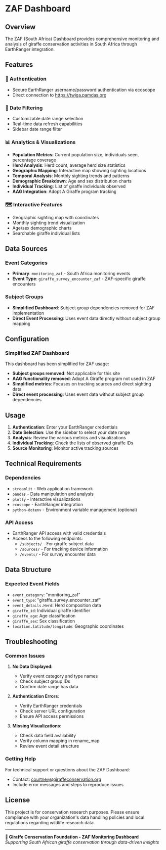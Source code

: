 # ZAF Dashboard

## Overview
The ZAF (South Africa) Dashboard provides comprehensive monitoring and analysis of giraffe conservation activities in South Africa through EarthRanger integration.

## Features

### 🔐 Authentication
- Secure EarthRanger username/password authentication via ecoscope
- Direct connection to https://twiga.pamdas.org

### 📅 Date Filtering
- Customizable date range selection
- Real-time data refresh capabilities
- Sidebar date range filter

### 📊 Analytics & Visualizations
- **Population Metrics**: Current population size, individuals seen, percentage coverage
- **Herd Analysis**: Herd count, average herd size statistics
- **Geographic Mapping**: Interactive map showing sighting locations
- **Temporal Analysis**: Monthly sighting trends and patterns
- **Demographic Breakdown**: Age and sex distribution charts
- **Individual Tracking**: List of giraffe individuals observed
- **AAG Integration**: Adopt A Giraffe program tracking

### 🗺️ Interactive Features
- Geographic sighting map with coordinates
- Monthly sighting trend visualization
- Age/sex demographic charts
- Searchable giraffe individual lists

## Data Sources

### Event Categories
- **Primary**: `monitoring_zaf` - South Africa monitoring events
- **Event Type**: `giraffe_survey_encounter_zaf` - ZAF-specific giraffe encounters

### Subject Groups
- **Simplified Dashboard**: Subject group dependencies removed for ZAF implementation
- **Direct Event Processing**: Uses event data directly without subject group mapping

## Configuration

### Simplified ZAF Dashboard
This dashboard has been simplified for ZAF usage:
- **Subject groups removed**: Not applicable for this site
- **AAG functionality removed**: Adopt A Giraffe program not used in ZAF
- **Simplified metrics**: Focuses on tracking sources and direct sighting data
- **Direct event processing**: Uses event data without subject group dependencies

## Usage

1. **Authentication**: Enter your EarthRanger credentials
2. **Date Selection**: Use the sidebar to select your date range
3. **Analysis**: Review the various metrics and visualizations
4. **Individual Tracking**: Check the lists of observed giraffe IDs
5. **Source Monitoring**: Monitor active tracking sources

## Technical Requirements

### Dependencies
- `streamlit` - Web application framework
- `pandas` - Data manipulation and analysis
- `plotly` - Interactive visualizations
- `ecoscope` - EarthRanger integration
- `python-dotenv` - Environment variable management (optional)

### API Access
- EarthRanger API access with valid credentials
- Access to the following endpoints:
  - `/subjects/` - For giraffe subject data
  - `/sources/` - For tracking device information
  - `/events/` - For survey encounter data

## Data Structure

### Expected Event Fields
- `event_category`: "monitoring_zaf"
- `event_type`: "giraffe_survey_encounter_zaf"
- `event_details.Herd`: Herd composition data
- `giraffe_id`: Individual giraffe identifier
- `giraffe_age`: Age classification
- `giraffe_sex`: Sex classification
- `location.latitude/longitude`: Geographic coordinates

## Troubleshooting

### Common Issues

1. **No Data Displayed**:
   - Verify event category and type names
   - Check subject group IDs
   - Confirm date range has data

2. **Authentication Errors**:
   - Verify EarthRanger credentials
   - Check server URL configuration
   - Ensure API access permissions

3. **Missing Visualizations**:
   - Check data field availability
   - Verify column mapping in rename_map
   - Review event detail structure

### Getting Help
For technical support or questions about the ZAF Dashboard:
- Contact: courtney@giraffeconservation.org
- Include error messages and steps to reproduce issues

## License

This project is for conservation research purposes. Please ensure compliance with your organization's data handling policies and local regulations regarding wildlife research data.

---

**🦒 Giraffe Conservation Foundation - ZAF Monitoring Dashboard**  
*Supporting South African giraffe conservation through data-driven insights*
